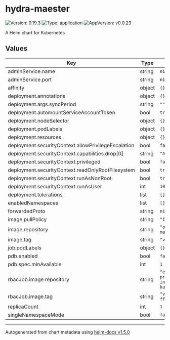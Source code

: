 # hydra-maester

![Version: 0.19.3](https://img.shields.io/badge/Version-0.19.3-informational?style=flat-square) ![Type: application](https://img.shields.io/badge/Type-application-informational?style=flat-square) ![AppVersion: v0.0.23](https://img.shields.io/badge/AppVersion-v0.0.23-informational?style=flat-square)

A Helm chart for Kubernetes

## Values

| Key | Type | Default | Description |
|-----|------|---------|-------------|
| adminService.name | string | `nil` |  |
| adminService.port | string | `nil` |  |
| affinity | object | `{}` |  |
| deployment.annotations | object | `{}` |  |
| deployment.args.syncPeriod | string | `""` |  |
| deployment.automountServiceAccountToken | bool | `true` |  |
| deployment.nodeSelector | object | `{}` |  |
| deployment.podLabels | object | `{}` |  |
| deployment.resources | object | `{}` |  |
| deployment.securityContext.allowPrivilegeEscalation | bool | `false` |  |
| deployment.securityContext.capabilities.drop[0] | string | `"ALL"` |  |
| deployment.securityContext.privileged | bool | `false` |  |
| deployment.securityContext.readOnlyRootFilesystem | bool | `true` |  |
| deployment.securityContext.runAsNonRoot | bool | `true` |  |
| deployment.securityContext.runAsUser | int | `1000` |  |
| deployment.tolerations | list | `[]` |  |
| enabledNamespaces | list | `[]` |  |
| forwardedProto | string | `nil` |  |
| image.pullPolicy | string | `"IfNotPresent"` |  |
| image.repository | string | `"oryd/hydra-maester"` |  |
| image.tag | string | `"v0.0.23"` |  |
| job.podLabels | object | `{}` |  |
| pdb.enabled | bool | `false` |  |
| pdb.spec.minAvailable | int | `1` |  |
| rbacJob.image.repository | string | `"eu.gcr.io/kyma-project/test-infra/alpine-kubectl"` |  |
| rbacJob.image.tag | string | `"v20190325-ff66a3a"` |  |
| replicaCount | int | `1` |  |
| singleNamespaceMode | bool | `false` |  |

----------------------------------------------
Autogenerated from chart metadata using [helm-docs v1.5.0](https://github.com/norwoodj/helm-docs/releases/v1.5.0)
